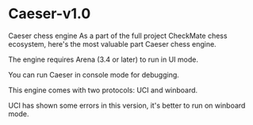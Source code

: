 # Caeser-v1.0
Caeser chess engine
As a part of the full project CheckMate chess ecosystem, here's the most valuable part Caeser chess engine.

The engine requires Arena (3.4 or later) to run in UI mode.

You can run Caeser in console mode for debugging.

This engine comes with two protocols: UCI and winboard.

UCI has shown some errors in this version, it's better to run on winboard mode.
